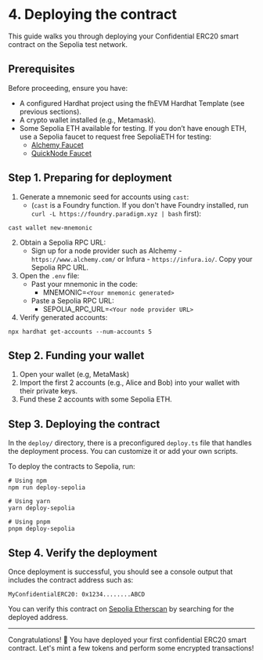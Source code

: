 # 4. Deploying the contract

This guide walks you through deploying your Confidential ERC20 smart contract on the Sepolia test network.

## Prerequisites

Before proceeding, ensure you have:

- A configured Hardhat project using the fhEVM Hardhat Template (see previous sections).
- A crypto wallet installed (e.g., Metamask).
- Some Sepolia ETH available for testing. If you don’t have enough ETH, use a Sepolia faucet to request free SepoliaETH for testing:
  - [Alchemy Faucet](https://www.alchemy.com/faucets/ethereum-sepolia)
  - [QuickNode Faucet](https://faucet.quicknode.com/ethereum/sepolia)

## Step 1. Preparing for deployment

1. Generate a mnemonic seed for accounts using `cast`:
   - &#x20;(`cast` is a Foundry function. If you don't have Foundry installed, run `curl -L https://foundry.paradigm.xyz | bash` first):&#x20;

```
cast wallet new-mnemonic
```

2. Obtain a Sepolia RPC URL:&#x20;
   - Sign up for a node provider such as Alchemy - `https://www.alchemy.com/` or Infura - `https://infura.io/`. Copy your Sepolia RPC URL. &#x20;
3. Open the `.env` file:
   - Past your mnemonic in the code:&#x20;
     - MNEMONIC=`<Your mnemonic generated>`
   - Paste a Sepolia RPC URL:
     - SEPOLIA_RPC_URL=`<Your node provider URL>`
4. Verify generated accounts:

```
npx hardhat get-accounts --num-accounts 5
```

## Step 2. Funding your wallet

1. Open your wallet (e.g, MetaMask)
2. Import the first 2 accounts (e.g., Alice and Bob) into your wallet with their private keys.
3. Fund these 2 accounts with some Sepolia ETH.

## Step 3. Deploying the contract

In the `deploy/` directory, there is a preconfigured `deploy.ts` file that handles the deployment process. You can customize it or add your own scripts.

To deploy the contracts to Sepolia, run:

```
# Using npm
npm run deploy-sepolia

# Using yarn
yarn deploy-sepolia

# Using pnpm
pnpm deploy-sepolia
```

## Step 4. Verify the deployment&#x20;

Once deployment is successful, you should see a console output that includes the contract address such as:&#x20;

```
MyConfidentialERC20: 0x1234........ABCD
```

You can verify this contract on [Sepolia Etherscan](https://sepolia.etherscan.io/) by searching for the deployed address.

---

Congratulations! 🎉 You have deployed your first confidential ERC20 smart contract. Let's mint a few tokens and perform some encrypted transactions!
